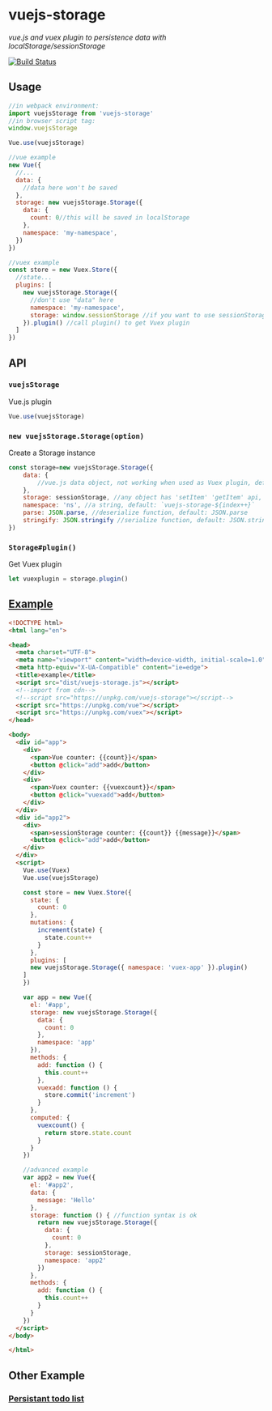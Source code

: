 # vuejs-storage
*vue.js and vuex plugin to persistence data with localStorage/sessionStorage*

[![Build Status](https://travis-ci.org/maple3142/vuejs-storage.svg?branch=master)](https://travis-ci.org/maple3142/vuejs-storage)


## Usage

```js
//in webpack environment:
import vuejsStorage from 'vuejs-storage'
//in browser script tag:
window.vuejsStorage

Vue.use(vuejsStorage)

//vue example
new Vue({
  //...
  data: {
    //data here won't be saved
  },
  storage: new vuejsStorage.Storage({
    data: {
      count: 0//this will be saved in localStorage
    },
    namespace: 'my-namespace',
  })
})

//vuex example
const store = new Vuex.Store({
  //state...
  plugins: [
    new vuejsStorage.Storage({
      //don't use "data" here
      namespace: 'my-namespace',
      storage: window.sessionStorage //if you want to use sessionStorage instead of localStorage
    }).plugin() //call plugin() to get Vuex plugin
  ]
})
```

## API

### `vuejsStorage`

Vue.js plugin

```javascript
Vue.use(vuejsStorage)
```

### `new vuejsStorage.Storage(option)`

Create a Storage instance

```javascript
const storage=new vuejsStorage.Storage({
	data: {
		//vue.js data object, not working when used as Vuex plugin, default: {}
	},
	storage: sessionStorage, //any object has 'setItem' 'getItem' api, default: localStorage
	namespace: 'ns', //a string, default: `vuejs-storage-${index++}`
	parse: JSON.parse, //deserialize function, default: JSON.parse
	stringify: JSON.stringify //serialize function, default: JSON.stringify
})
```

### `Storage#plugin()`

Get Vuex plugin

```javascript
let vuexplugin = storage.plugin()
```

## [Example](https://rawgit.com/maple3142/vuejs-storage/master/example.html)
```html
<!DOCTYPE html>
<html lang="en">

<head>
  <meta charset="UTF-8">
  <meta name="viewport" content="width=device-width, initial-scale=1.0">
  <meta http-equiv="X-UA-Compatible" content="ie=edge">
  <title>example</title>
  <script src="dist/vuejs-storage.js"></script>
  <!--import from cdn-->
  <!--script src="https://unpkg.com/vuejs-storage"></script-->
  <script src="https://unpkg.com/vue"></script>
  <script src="https://unpkg.com/vuex"></script>
</head>

<body>
  <div id="app">
    <div>
      <span>Vue counter: {{count}}</span>
      <button @click="add">add</button>
    </div>
    <div>
      <span>Vuex counter: {{vuexcount}}</span>
      <button @click="vuexadd">add</button>
    </div>
  </div>
  <div id="app2">
    <div>
      <span>sessionStorage counter: {{count}} {{message}}</span>
      <button @click="add">add</button>
    </div>
  </div>
  <script>
    Vue.use(Vuex)
    Vue.use(vuejsStorage)

    const store = new Vuex.Store({
      state: {
        count: 0
      },
      mutations: {
        increment(state) {
          state.count++
        }
      },
      plugins: [
      new vuejsStorage.Storage({ namespace: 'vuex-app' }).plugin()
    ]
    })

    var app = new Vue({
      el: '#app',
      storage: new vuejsStorage.Storage({
        data: {
          count: 0
        },
        namespace: 'app'
      }),
      methods: {
        add: function () {
          this.count++
        },
        vuexadd: function () {
          store.commit('increment')
        }
      },
      computed: {
        vuexcount() {
          return store.state.count
        }
      }
    })

    //advanced example
    var app2 = new Vue({
      el: '#app2',
      data: {
        message: 'Hello'
      },
      storage: function () { //function syntax is ok
        return new vuejsStorage.Storage({
          data: {
            count: 0
          },
          storage: sessionStorage,
          namespace: 'app2'
        })
      },
      methods: {
        add: function () {
          this.count++
        }
      }
    })
  </script>
</body>

</html>
```

## Other Example

### [Persistant todo list](https://codepen.io/maple3142/full/MEagWw/)

